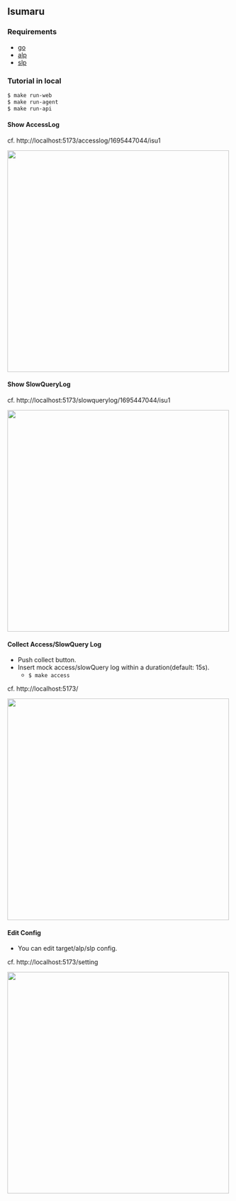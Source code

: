 ## Isumaru

### Requirements

- [go](https://github.com/golang/go)
- [alp](https://github.com/tkuchiki/alp)
- [slp](https://github.com/tkuchiki/slp)


### Tutorial in local

```sh
$ make run-web
$ make run-agent
$ make run-api
```

#### Show AccessLog

cf. http://localhost:5173/accesslog/1695447044/isu1

<img width="500" src="https://github.com/karamaru-alpha/isumaru/assets/38310693/7aeaa88d-f035-4e0f-b211-234ca94a48cb">


#### Show SlowQueryLog

cf. http://localhost:5173/slowquerylog/1695447044/isu1

<img width="500" src="https://github.com/karamaru-alpha/isumaru/assets/38310693/00b99df3-267f-4272-90b1-a4c85f3144f3">

#### Collect Access/SlowQuery Log

- Push collect button.
- Insert mock access/slowQuery log within a duration(default: 15s).
  - `$ make access`

cf. http://localhost:5173/

<img width="500" src="https://github.com/karamaru-alpha/isumaru/assets/38310693/bae57213-b807-4a21-8405-19bd6b371fef">


#### Edit Config

- You can edit target/alp/slp config.

cf. http://localhost:5173/setting

<img width="500" src="https://github.com/karamaru-alpha/isumaru/assets/38310693/5fd89809-07b1-49c9-a2e1-0d44e698bd09">
